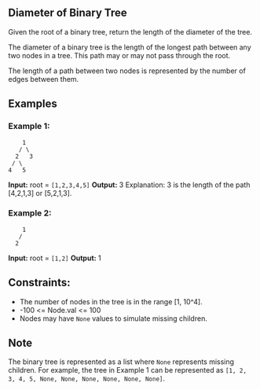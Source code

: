 ## Diameter of Binary Tree

Given the root of a binary tree, return the length of the diameter of the tree.

The diameter of a binary tree is the length of the longest path between any two nodes in a tree. This path may or may not pass through the root.

The length of a path between two nodes is represented by the number of edges between them.

## Examples

### Example 1:

```
    1
   / \
  2   3
 / \
4   5
```

**Input:** root = `[1,2,3,4,5]`
**Output:** 3
Explanation: 3 is the length of the path [4,2,1,3] or [5,2,1,3].

### Example 2:

```
    1
   /
  2
```

**Input:** root = `[1,2]`
**Output:** 1

## Constraints:

* The number of nodes in the tree is in the range [1, 10^4].
* -100 <= Node.val <= 100
* Nodes may have `None` values to simulate missing children.

## Note

The binary tree is represented as a list where `None` represents missing children. For example, the tree in Example 1 can be represented as `[1, 2, 3, 4, 5, None, None, None, None, None, None]`.